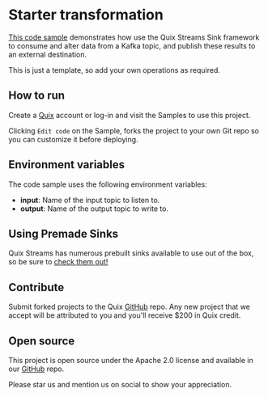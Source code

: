 # Starter transformation

[This code sample](https://github.com/quixio/quix-samples/tree/main/python/destinations/starter_destination) demonstrates how use the Quix Streams Sink framework to 
consume and alter data from a Kafka topic, and publish these results to an external 
destination. 

This is just a template, so add your own operations as required.

## How to run

Create a [Quix](https://portal.platform.quix.io/signup?xlink=github) account or log-in and visit the Samples to use this project.

Clicking `Edit code` on the Sample, forks the project to your own Git repo so you can customize it before deploying.

## Environment variables

The code sample uses the following environment variables:

- **input**: Name of the input topic to listen to.
- **output**: Name of the output topic to write to.

## Using Premade Sinks

Quix Streams has numerous prebuilt sinks available to use out of the box, so be 
sure to [check them out!](https://quix.io/docs/quix-streams/connectors/sinks/index.html)


## Contribute

Submit forked projects to the Quix [GitHub](https://github.com/quixio/quix-samples) repo. Any new project that we accept will be attributed to you and you'll receive $200 in Quix credit.

## Open source

This project is open source under the Apache 2.0 license and available in our [GitHub](https://github.com/quixio/quix-samples) repo.

Please star us and mention us on social to show your appreciation.
